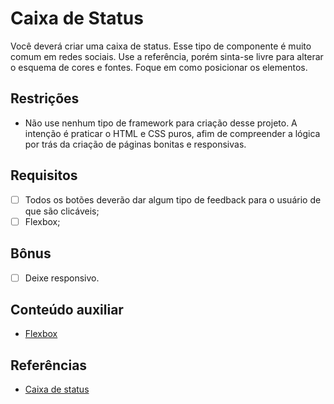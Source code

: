 # Caixa de Status

Você deverá criar uma caixa de status. Esse tipo de componente é muito comum em redes sociais.
Use a referência, porém sinta-se livre para alterar o esquema de cores e fontes. Foque em como
posicionar os elementos.

## Restrições

- Não use nenhum tipo de framework para criação desse projeto. A intenção é praticar o HTML e CSS puros, afim
de compreender a lógica por trás da criação de páginas bonitas e responsivas.

## Requisitos

- [ ] Todos os botões deverão dar algum tipo de feedback para o usuário de que são clicáveis;
- [ ] Flexbox;

## Bônus

- [ ] Deixe responsivo.

## Conteúdo auxiliar

- [Flexbox](https://css-tricks.com/snippets/css/a-guide-to-flexbox/)

## Referências

- [Caixa de status](https://dribbble.com/shots/6249841-DailyUI-081-Status-Update/attachments)